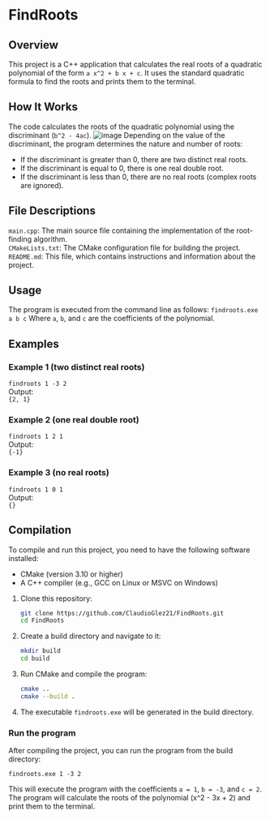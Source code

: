 # FindRoots

## Overview

This project is a C++ application that calculates the real roots of a quadratic polynomial of the form `a x^2 + b x + c`. It uses the standard quadratic formula to find the roots and prints them to the terminal.

## How It Works

The code calculates the roots of the quadratic polynomial using the discriminant (`b^2 - 4ac`).
![image](https://github.com/ClaudioGlez21/FindRoots/assets/127899820/9b2a4364-11e5-4fa2-b8e8-c05570a79ef4)
Depending on the value of the discriminant, the program determines the nature and number of roots:
- If the discriminant is greater than 0, there are two distinct real roots.
- If the discriminant is equal to 0, there is one real double root.
- If the discriminant is less than 0, there are no real roots (complex roots are ignored).

## File Descriptions
`main.cpp`: The main source file containing the implementation of the root-finding algorithm.<br />
`CMakeLists.txt`: The CMake configuration file for building the project.<br />
`README.md`: This file, which contains instructions and information about the project.

## Usage
The program is executed from the command line as follows:
`findroots.exe a b c`
Where `a`, `b`, and `c` are the coefficients of the polynomial.

## Examples

### Example 1 (two distinct real roots)
`findroots 1 -3 2`<br />
Output:<br />
`{2, 1}`<br />

### Example 2 (one real double root)
`findroots 1 2 1`<br />
Output:<br />
`{-1}`

### Example 3 (no real roots)
`findroots 1 0 1`<br />
Output:<br />
`{}`<br />


## Compilation
To compile and run this project, you need to have the following software installed:

- CMake (version 3.10 or higher)
- A C++ compiler (e.g., GCC on Linux or MSVC on Windows)

1. Clone this repository:

   ```sh
   git clone https://github.com/ClaudioGlez21/FindRoots.git
   cd FindRoots

2. Create a build directory and navigate to it:
   ```sh
   mkdir build
   cd build

3. Run CMake and compile the program:
   ```sh
   cmake ..
   cmake --build .

4. The executable `findroots.exe` will be generated in the build directory.
   
### Run the program
After compiling the project, you can run the program from the build directory:

`findroots.exe 1 -3 2`

This will execute the program with the coefficients `a = 1`, `b = -3`, and `c = 2`. The program will calculate the roots of the polynomial \(x^2 - 3x + 2\) and print them to the terminal.



